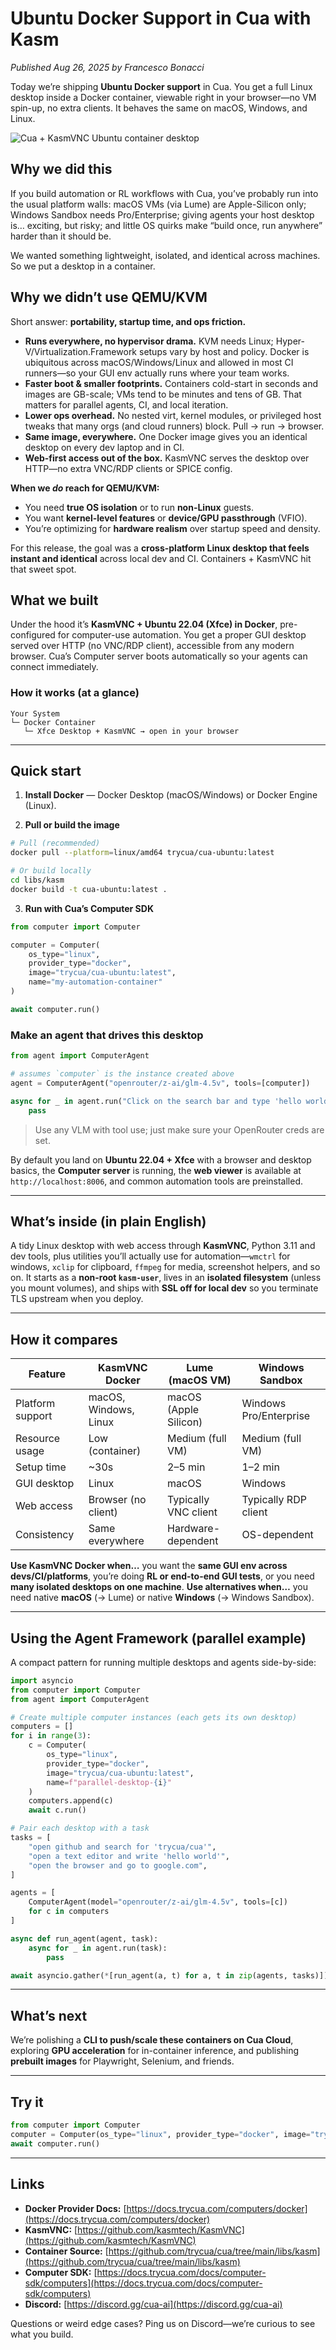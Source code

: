 # Ubuntu Docker Support in Cua with Kasm

*Published Aug 26, 2025 by Francesco Bonacci*

Today we’re shipping **Ubuntu Docker support** in Cua. You get a full Linux desktop inside a Docker container, viewable right in your browser—no VM spin-up, no extra clients. It behaves the same on macOS, Windows, and Linux.

<img src="./assets/docker-ubuntu-support.png" alt="Cua + KasmVNC Ubuntu container desktop">

## Why we did this

If you build automation or RL workflows with Cua, you’ve probably run into the usual platform walls: macOS VMs (via Lume) are Apple-Silicon only; Windows Sandbox needs Pro/Enterprise; giving agents your host desktop is… exciting, but risky; and little OS quirks make “build once, run anywhere” harder than it should be.

We wanted something lightweight, isolated, and identical across machines. So we put a desktop in a container.

## Why we didn’t use QEMU/KVM

Short answer: **portability, startup time, and ops friction.**

* **Runs everywhere, no hypervisor drama.** KVM needs Linux; Hyper-V/Virtualization.Framework setups vary by host and policy. Docker is ubiquitous across macOS/Windows/Linux and allowed in most CI runners—so your GUI env actually runs where your team works.
* **Faster boot & smaller footprints.** Containers cold-start in seconds and images are GB-scale; VMs tend to be minutes and tens of GB. That matters for parallel agents, CI, and local iteration.
* **Lower ops overhead.** No nested virt, kernel modules, or privileged host tweaks that many orgs (and cloud runners) block. Pull → run → browser.
* **Same image, everywhere.** One Docker image gives you an identical desktop on every dev laptop and in CI.
* **Web-first access out of the box.** KasmVNC serves the desktop over HTTP—no extra VNC/RDP clients or SPICE config.

**When we *do* reach for QEMU/KVM:**

* You need **true OS isolation** or to run **non-Linux** guests.
* You want **kernel-level features** or **device/GPU passthrough** (VFIO).
* You’re optimizing for **hardware realism** over startup speed and density.

For this release, the goal was a **cross-platform Linux desktop that feels instant and identical** across local dev and CI. Containers + KasmVNC hit that sweet spot.

## What we built

Under the hood it’s **KasmVNC + Ubuntu 22.04 (Xfce) in Docker**, pre-configured for computer-use automation. You get a proper GUI desktop served over HTTP (no VNC/RDP client), accessible from any modern browser. Cua’s Computer server boots automatically so your agents can connect immediately.

### How it works (at a glance)

```
Your System
└─ Docker Container
   └─ Xfce Desktop + KasmVNC → open in your browser
```

---

## Quick start

1. **Install Docker** — Docker Desktop (macOS/Windows) or Docker Engine (Linux).

2. **Pull or build the image**

```bash
# Pull (recommended)
docker pull --platform=linux/amd64 trycua/cua-ubuntu:latest

# Or build locally
cd libs/kasm
docker build -t cua-ubuntu:latest .
```

3. **Run with Cua’s Computer SDK**

```python
from computer import Computer

computer = Computer(
    os_type="linux",
    provider_type="docker",
    image="trycua/cua-ubuntu:latest",
    name="my-automation-container"
)

await computer.run()
```

### Make an agent that drives this desktop

```python
from agent import ComputerAgent

# assumes `computer` is the instance created above
agent = ComputerAgent("openrouter/z-ai/glm-4.5v", tools=[computer])

async for _ in agent.run("Click on the search bar and type 'hello world'"):
    pass
```

> Use any VLM with tool use; just make sure your OpenRouter creds are set.

By default you land on **Ubuntu 22.04 + Xfce** with a browser and desktop basics, the **Computer server** is running, the **web viewer** is available at `http://localhost:8006`, and common automation tools are preinstalled.

---

## What’s inside (in plain English)

A tidy Linux desktop with web access through **KasmVNC**, Python 3.11 and dev tools, plus utilities you’ll actually use for automation—`wmctrl` for windows, `xclip` for clipboard, `ffmpeg` for media, screenshot helpers, and so on. It starts as a **non-root `kasm-user`**, lives in an **isolated filesystem** (unless you mount volumes), and ships with **SSL off for local dev** so you terminate TLS upstream when you deploy.

---

## How it compares

| Feature          | KasmVNC Docker        | Lume (macOS VM)       | Windows Sandbox        |
| ---------------- | --------------------- | --------------------- | ---------------------- |
| Platform support | macOS, Windows, Linux | macOS (Apple Silicon) | Windows Pro/Enterprise |
| Resource usage   | Low (container)       | Medium (full VM)      | Medium (full VM)       |
| Setup time       | \~30s                 | 2–5 min               | 1–2 min                |
| GUI desktop      | Linux                 | macOS                 | Windows                |
| Web access       | Browser (no client)   | Typically VNC client  | Typically RDP client   |
| Consistency      | Same everywhere       | Hardware-dependent    | OS-dependent           |

**Use KasmVNC Docker when…** you want the **same GUI env across devs/CI/platforms**, you’re doing **RL or end-to-end GUI tests**, or you need **many isolated desktops on one machine**.
**Use alternatives when…** you need native **macOS** (→ Lume) or native **Windows** (→ Windows Sandbox).

---

## Using the Agent Framework (parallel example)

A compact pattern for running multiple desktops and agents side-by-side:

```python
import asyncio
from computer import Computer
from agent import ComputerAgent

# Create multiple computer instances (each gets its own desktop)
computers = []
for i in range(3):
    c = Computer(
        os_type="linux",
        provider_type="docker",
        image="trycua/cua-ubuntu:latest",
        name=f"parallel-desktop-{i}"
    )
    computers.append(c)
    await c.run()

# Pair each desktop with a task
tasks = [
    "open github and search for 'trycua/cua'",
    "open a text editor and write 'hello world'",
    "open the browser and go to google.com",
]

agents = [
    ComputerAgent(model="openrouter/z-ai/glm-4.5v", tools=[c])
    for c in computers
]

async def run_agent(agent, task):
    async for _ in agent.run(task):
        pass

await asyncio.gather(*[run_agent(a, t) for a, t in zip(agents, tasks)])
```

---

## What’s next

We’re polishing a **CLI to push/scale these containers on Cua Cloud**, exploring **GPU acceleration** for in-container inference, and publishing **prebuilt images** for Playwright, Selenium, and friends.

---

## Try it

```python
from computer import Computer
computer = Computer(os_type="linux", provider_type="docker", image="trycua/cua-ubuntu:latest")
await computer.run()
```

---

## Links

* **Docker Provider Docs:** [https://docs.trycua.com/computers/docker](https://docs.trycua.com/computers/docker)
* **KasmVNC:** [https://github.com/kasmtech/KasmVNC](https://github.com/kasmtech/KasmVNC)
* **Container Source:** [https://github.com/trycua/cua/tree/main/libs/kasm](https://github.com/trycua/cua/tree/main/libs/kasm)
* **Computer SDK:** [https://docs.trycua.com/docs/computer-sdk/computers](https://docs.trycua.com/docs/computer-sdk/computers)
* **Discord:** [https://discord.gg/cua-ai](https://discord.gg/cua-ai)

Questions or weird edge cases? Ping us on Discord—we’re curious to see what you build.